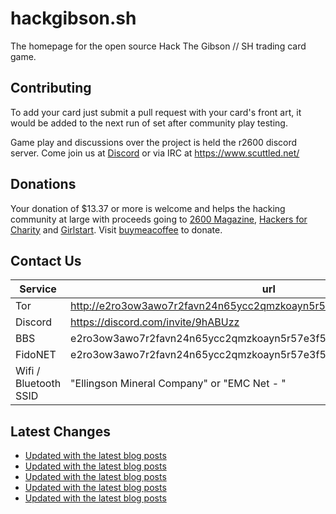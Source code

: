 # hackgibson.sh
The homepage for the open source Hack The Gibson // SH trading card game.


## Contributing

To add your card just submit a pull request with your card's front art, it would be added to the next run of set after community play testing.

Game play and discussions over the project is held the r2600 discord server. Come join us at [Discord](https://discord.com/invite/9hABUzz) or via IRC at https://www.scuttled.net/


## Donations

Your donation of $13.37 or more is welcome and helps the hacking community at large with proceeds going to [2600 Magazine](https://2600.com/), [Hackers for Charity](https://hackersforcharity.org) and [Girlstart](https://girlstart.org).  Visit [buymeacoffee](https://www.buymeacoffee.com/hackgibson.sh) to donate.


## Contact Us

Service | url
-|-
Tor | http://e2ro3ow3awo7r2favn24n65ycc2qmzkoayn5r57e3f56nvjwdcgg32ad.onion
Discord | https://discord.com/invite/9hABUzz
BBS | e2ro3ow3awo7r2favn24n65ycc2qmzkoayn5r57e3f56nvjwdcgg32ad.onion:23
FidoNET | e2ro3ow3awo7r2favn24n65ycc2qmzkoayn5r57e3f56nvjwdcgg32ad.onion:24554
Wifi / Bluetooth SSID | "Ellingson Mineral Company" or "EMC Net - <fidonet address>"

## Latest Changes
<!-- BLOG-POST-LIST:START -->
- [Updated with the latest blog posts](https://github.com/DFW2600/hackgibson.sh/commit/f699f6ea2ea994ea0bd3345971a4c7d720844ee5)
- [Updated with the latest blog posts](https://github.com/DFW2600/hackgibson.sh/commit/42c37eebfc42f6f35dc9bb57d11f47a8afb66e6a)
- [Updated with the latest blog posts](https://github.com/DFW2600/hackgibson.sh/commit/2ce0c3674cdbc07bb79df611d04e4705dd714992)
- [Updated with the latest blog posts](https://github.com/DFW2600/hackgibson.sh/commit/7b564bf92963bab05c1c00d684f7b93b71b90afd)
- [Updated with the latest blog posts](https://github.com/DFW2600/hackgibson.sh/commit/f908375cad78ac99bb4adfbb0c8cdc6de6b3a8ab)
<!-- BLOG-POST-LIST:END -->
